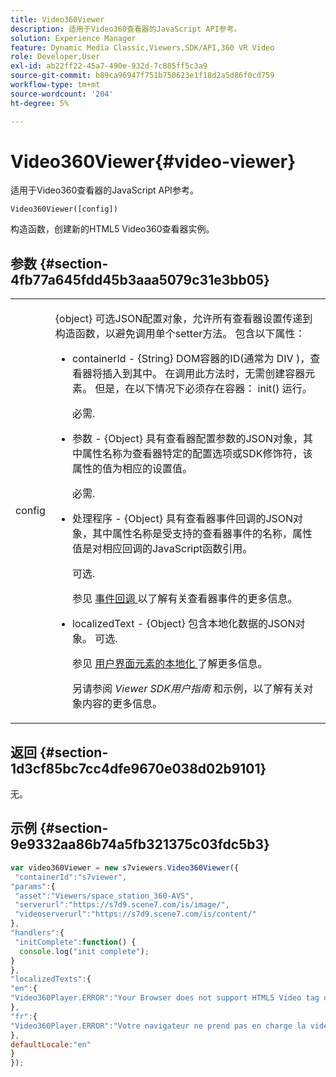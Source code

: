 ```yaml
---
title: Video360Viewer
description: 适用于Video360查看器的JavaScript API参考。
solution: Experience Manager
feature: Dynamic Media Classic,Viewers,SDK/API,360 VR Video
role: Developer,User
exl-id: ab22ff22-45a7-490e-932d-7c885ff5c3a9
source-git-commit: b89ca96947f751b750623e1f18d2a5d86f0cd759
workflow-type: tm+mt
source-wordcount: '204'
ht-degree: 5%

---
```


# Video360Viewer{#video-viewer}

适用于Video360查看器的JavaScript API参考。

`Video360Viewer([config])`

构造函数，创建新的HTML5 Video360查看器实例。

## 参数 {#section-4fb77a645fdd45b3aaa5079c31e3bb05}

<table id="table_896DFF34A68A403DB93A6D597461A573"> 
 <tbody> 
  <tr> 
   <td colname="col1"> <p> <span class="codeph"> <span class="varname"> config </span> </span> </p> </td> 
   <td colname="col2"> <p> <span class="codeph"> {object} </span> 可选JSON配置对象，允许所有查看器设置传递到构造函数，以避免调用单个setter方法。 包含以下属性： </p> <p> 
     <ul id="ul_789DBD5B72ED4C80B685455B0D59494D"> 
      <li id="li_28FDCB53E4AD4097A51F21B876C18FB1"> <p> <span class="codeph"> containerId </span> - <span class="codeph"> {String} </span> DOM容器的ID(通常为 <span class="codeph"> DIV </span>)，查看器将插入到其中。 在调用此方法时，无需创建容器元素。 但是，在以下情况下必须存在容器： <span class="codeph"> init() </span> 运行。 </p> <p>必需. </p> </li> 
      <li id="li_FDE00392DC1544ABBDD75F81EF814EF2"> <p> <span class="codeph"> 参数 </span> - <span class="codeph"> {Object} </span> 具有查看器配置参数的JSON对象，其中属性名称为查看器特定的配置选项或SDK修饰符，该属性的值为相应的设置值。 </p> <p>必需. </p> </li> 
      <li id="li_C534D5091CDA4717BCC48E3EBBF09AB8"> <p> <span class="codeph"> 处理程序 </span> - <span class="codeph"> {Object} </span> 具有查看器事件回调的JSON对象，其中属性名称是受支持的查看器事件的名称，属性值是对相应回调的JavaScript函数引用。 </p> <p>可选. </p> <p>参见 <a href="../../../c-html5-aem-asset-viewers/c-html5-aem-video360/c-html5-aem-video360-event-callbacks.md#concept-66d5996f2b1b44cab3d5264cda5c50cd" format="dita" scope="local"> 事件回调 </a> 以了解有关查看器事件的更多信息。 </p> </li> 
      <li id="li_42A3F3BEF1004E069F0FB2AE0A30B093"> <p> <span class="codeph"> localizedText </span> - <span class="codeph"> {Object} </span> 包含本地化数据的JSON对象。 可选. </p> <p>参见 <a href="../../../c-html5-aem-asset-viewers/c-html5-aem-video360/c-html5-aem-video360-localization.md#concept-16262b8096474d6c9c018c3e99110dd1" format="dita" scope="local"> 用户界面元素的本地化 </a> 了解更多信息。 </p> <p>另请参阅 <i>Viewer SDK用户指南</i> 和示例，以了解有关对象内容的更多信息。 </p> </li> 
     </ul> </p> </td> 
  </tr> 
 </tbody> 
</table>

## 返回 {#section-1d3cf85bc7cc4dfe9670e038d02b9101}

无。

## 示例 {#section-9e9332aa86b74a5fb321375c03fdc5b3}

```javascript {.line-numbers}
var video360Viewer = new s7viewers.Video360Viewer({ 
 "containerId":"s7viewer", 
"params":{ 
 "asset":"Viewers/space_station_360-AVS", 
 "serverurl":"https://s7d9.scene7.com/is/image/", 
 "videoserverurl":"https://s7d9.scene7.com/is/content/" 
}, 
"handlers":{ 
 "initComplete":function() { 
  console.log("init complete"); 
} 
}, 
"localizedTexts":{ 
"en":{ 
"Video360Player.ERROR":"Your Browser does not support HTML5 Video tag or the video cannot be played." 
}, 
"fr":{ 
"Video360Player.ERROR":"Votre navigateur ne prend pas en charge la vidéo HTML5 tag ou la vidéo ne peuvent pas être lus." 
}, 
defaultLocale:"en" 
} 
});
```
